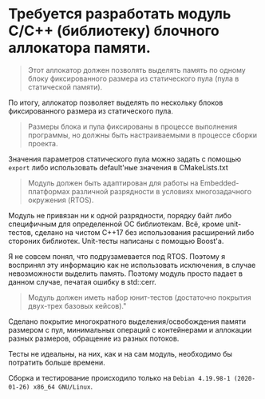 # Требуется разработать модуль C/C++ (библиотеку) блочного аллокатора памяти.

> Этот аллокатор должен позволять выделять память по одному блоку фиксированного размера из статического пула (пула в статической памяти).

По итогу, аллокатор позволяет выделять по нескольку блоков фиксированного размера из статического пула. 
 
> Размеры блока и пула фиксированы в процессе выполнения программы, но должны быть настраиваемыми в процессе сборки проекта.

Значения параметров статического пула можно задать с помощью `export` либо использовать default'ные значения в CMakeLists.txt

> Модуль должен быть адаптирован для работы на Embedded-платформах различной разрядности в условиях многозадачного окружения (RTOS).

Модуль не привязан ни к одной разрядности, порядку байт либо специфичным для определенной ОС библиотекам. Всё, кроме unit-тестов, сделано на чистом C++17 без использования расширений либо стороних библиотек. Unit-тесты написаны с помощью Boost'а.

Я не совсем понял, что подрузамевается под RTOS. Поэтому я воспринял эту информацию как не использовать исключения, в случае невозможности выделить память. Поэтому модуль просто падает в данном случае, печатая ошибку в std::cerr.

> Модуль должен иметь набор юнит-тестов (достаточно покрытия двух-трех базовых кейсов)."

Сделано покрытие многократного выделения/освобождения памяти размером с пул, минимальных операций с контейнерами и аллокации разных размеров, обращение из разных потоков.

Тесты не идеальны, на них, как и на сам модуль, необходимо бы потратить больше времени.

Сборка и тестирование происходило только на `Debian 4.19.98-1 (2020-01-26) x86_64 GNU/Linux`.


